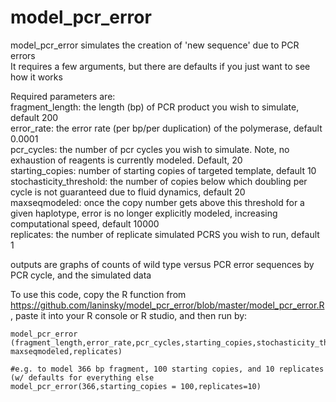 # model_pcr_error

model_pcr_error simulates the creation of 'new sequence' due to PCR errors  
It requires a few arguments, but there are defaults if you just want to see how it works  

Required parameters are:  
fragment_length: the length (bp) of PCR product you wish to simulate, default 200  
error_rate: the error rate (per bp/per duplication) of the polymerase, default 0.0001  
pcr_cycles: the number of pcr cycles you wish to simulate. Note, no exhaustion of reagents is currently modeled. Default, 20  
starting_copies: number of starting copies of targeted template, default 10  
stochasticity_threshold: the number of copies below which doubling per cycle is not guaranteed due to fluid dynamics, default 20  
maxseqmodeled: once the copy number gets above this threshold for a given haplotype, error is no longer explicitly modeled, increasing computational speed, default 10000  
replicates: the number of replicate simulated PCRS you wish to run, default 1 

outputs are graphs of counts of wild type versus PCR error sequences by PCR cycle, and the simulated data  

To use this code, copy the R function from https://github.com/laninsky/model_pcr_error/blob/master/model_pcr_error.R, paste it into your R console or R studio,  and then run by:
```
model_pcr_error (fragment_length,error_rate,pcr_cycles,starting_copies,stochasticity_threshold, maxseqmodeled,replicates)

#e.g. to model 366 bp fragment, 100 starting copies, and 10 replicates (w/ defaults for everything else
model_pcr_error(366,starting_copies = 100,replicates=10)
```
